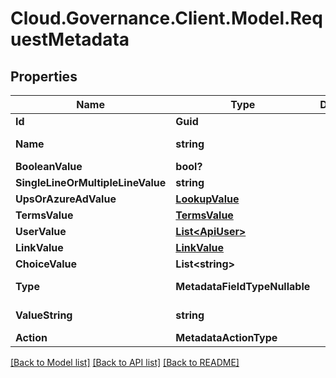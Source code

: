 # Cloud.Governance.Client.Model.RequestMetadata
## Properties

Name | Type | Description | Notes
------------ | ------------- | ------------- | -------------
**Id** | **Guid** |  | [optional] 
**Name** | **string** |  | [optional] [readonly] 
**BooleanValue** | **bool?** |  | [optional] 
**SingleLineOrMultipleLineValue** | **string** |  | [optional] 
**UpsOrAzureAdValue** | [**LookupValue**](LookupValue.md) |  | [optional] 
**TermsValue** | [**TermsValue**](TermsValue.md) |  | [optional] 
**UserValue** | [**List&lt;ApiUser&gt;**](ApiUser.md) |  | [optional] 
**LinkValue** | [**LinkValue**](LinkValue.md) |  | [optional] 
**ChoiceValue** | **List&lt;string&gt;** |  | [optional] 
**Type** | **MetadataFieldTypeNullable** |  | [optional] [readonly] 
**ValueString** | **string** |  | [optional] [readonly] 
**Action** | **MetadataActionType** |  | [optional] 

[[Back to Model list]](../README.md#documentation-for-models) [[Back to API list]](../README.md#documentation-for-api-endpoints) [[Back to README]](../README.md)

